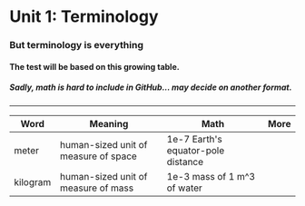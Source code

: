 # Unit 1: Terminology
### But terminology is everything
#### The test will be based on this growing table. 
##### Sadly, math is hard to include in GitHub... may decide on another format. 

------------------------
| Word | Meaning | Math | More |
|---|---|---|---|
|meter|human-sized unit of measure of space|1e-7 Earth's equator-pole distance||
|kilogram|human-sized unit of measure of mass|1e-3 mass of 1 m^3 of water||
